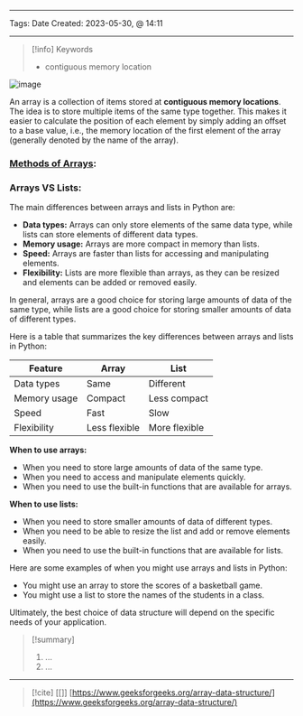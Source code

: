 ------------------------- 
Tags: 
Date Created:  2023-05-30, @ 14:11

---
>[!info] Keywords
>* contiguous memory location


![image](https://media.geeksforgeeks.org/wp-content/uploads/20220721080308/array.png)

An array is a collection of items stored at **contiguous memory locations**. The idea is to store multiple items of the same type together. This makes it easier to calculate the position of each element by simply adding an offset to a base value, i.e., the memory location of the first element of the array (generally denoted by the name of the array).

### [Methods of Arrays](https://github.com/omkarpawar1430/Ineuron-PPT/blob/master/Study%20/arrays.ipynb): 


### Arrays VS Lists: 
The main differences between arrays and lists in Python are:

- **Data types:** Arrays can only store elements of the same data type, while lists can store elements of different data types.
- **Memory usage:** Arrays are more compact in memory than lists.
- **Speed:** Arrays are faster than lists for accessing and manipulating elements.
- **Flexibility:** Lists are more flexible than arrays, as they can be resized and elements can be added or removed easily.

In general, arrays are a good choice for storing large amounts of data of the same type, while lists are a good choice for storing smaller amounts of data of different types.

Here is a table that summarizes the key differences between arrays and lists in Python:

|Feature|Array|List|
|---|---|---|
|Data types|Same|Different|
|Memory usage|Compact|Less compact|
|Speed|Fast|Slow|
|Flexibility|Less flexible|More flexible|

**When to use arrays:**

- When you need to store large amounts of data of the same type.
- When you need to access and manipulate elements quickly.
- When you need to use the built-in functions that are available for arrays.

**When to use lists:**

- When you need to store smaller amounts of data of different types.
- When you need to be able to resize the list and add or remove elements easily.
- When you need to use the built-in functions that are available for lists.

Here are some examples of when you might use arrays and lists in Python:

- You might use an array to store the scores of a basketball game.
- You might use a list to store the names of the students in a class.

Ultimately, the best choice of data structure will depend on the specific needs of your application.


>[!summary] 
>1. ...
>2. ...

----
>[!cite]
> [[]]
> [https://www.geeksforgeeks.org/array-data-structure/](https://www.geeksforgeeks.org/array-data-structure/)


